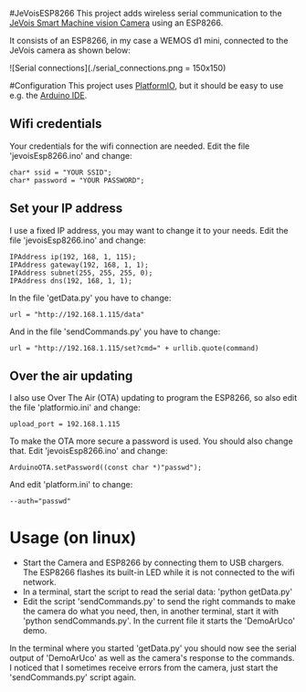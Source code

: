 #JeVoisESP8266
This project adds wireless serial communication to the [JeVois Smart Machine vision Camera](http://jevois.org/) using an ESP8266.

It consists of an ESP8266, in my case a WEMOS d1 mini, connected to the JeVois camera as shown below:

![Serial connections](./serial_connections.png = 150x150)

#Configuration
This project uses [PlatformIO](https://platformio.org/), but it should be easy to use e.g. the [Arduino IDE](https://www.arduino.cc/en/Main/Software).

## Wifi credentials
Your credentials for the wifi connection are needed. Edit the file 'jevoisEsp8266.ino' and change:
```
char* ssid = "YOUR SSID";
char* password = "YOUR PASSWORD";
```

## Set your IP address
I use a fixed IP address, you may want to change it to your needs. Edit the file 'jevoisEsp8266.ino' and change:
```
IPAddress ip(192, 168, 1, 115);
IPAddress gateway(192, 168, 1, 1);
IPAddress subnet(255, 255, 255, 0);
IPAddress dns(192, 168, 1, 1);
```
In the file 'getData.py' you have to change:
```
url = "http://192.168.1.115/data"
```
And in the file 'sendCommands.py' you have to change:
```
url = "http://192.168.1.115/set?cmd=" + urllib.quote(command)
```

## Over the air updating
I also use Over The Air (OTA) updating to program the ESP8266, so also edit the file 'platformio.ini' and change:
```
upload_port = 192.168.1.115
```
To make the OTA more secure a password is used. You should also change that. Edit 'jevoisEsp8266.ino' and change:
```  
ArduinoOTA.setPassword((const char *)"passwd");
```
And edit 'platform.ini' to change:
```  
--auth="passwd"
```

# Usage (on linux)
- Start the Camera and ESP8266 by connecting them to USB chargers. The ESP8266 flashes its built-in LED while it is not connected to the wifi network.
- In a terminal, start the script to read the serial data: 'python getData.py'
- Edit the script 'sendCommands.py' to send the right commands to make the camera do what you need, then, in another terminal, start it with 'python sendCommands.py'. In the current file it starts the 'DemoArUco' demo.

In the terminal where you started 'getData.py' you should now see the serial output of 'DemoArUco' as well as the camera's response to the commands. I noticed that I sometimes receive errors from the camera, just start the 'sendCommands.py' script again.
